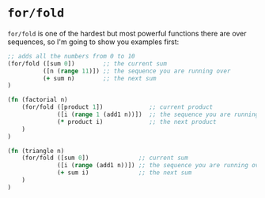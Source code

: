# `for/fold`

`for/fold` is one of the hardest but most powerful functions there are over
sequences, so I'm going to show you examples first:

``` clojure
;; adds all the numbers from 0 to 10
(for/fold ([sum 0])        ;; the current sum
          ([n (range 11)]) ;; the sequence you are running over
          (+ sum n)        ;; the next sum
)
```

``` clojure
(fn (factorial n)
    (for/fold ([product 1])             ;; current product
              ([i (range 1 (add1 n))])  ;; the sequence you are running over
              (* product i)             ;; the next product
    )
)
```

``` clojure
(fn (triangle n)
    (for/fold ([sum 0])              ;; current sum
              ([i (range (add1 n))]) ;; the sequence you are running over
              (+ sum i)              ;; the next sum
    )
)
```
